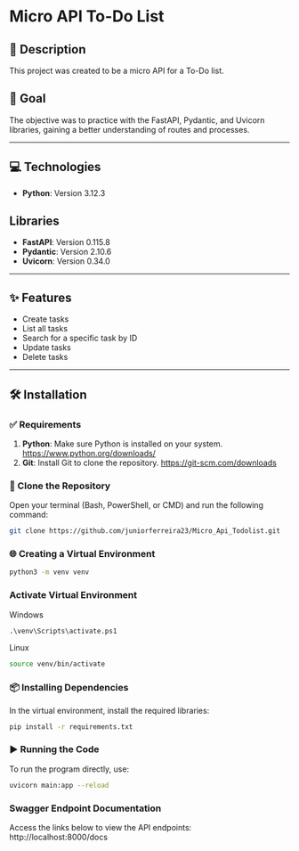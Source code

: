 # Micro API To-Do List

## 📖 Description
This project was created to be a micro API for a To-Do list.

## 📌 Goal
The objective was to practice with the FastAPI, Pydantic, and Uvicorn libraries, gaining a better understanding of routes and processes.

---

## 💻 Technologies
- **Python**: Version 3.12.3 

## Libraries
- **FastAPI**: Version 0.115.8
- **Pydantic**: Version 2.10.6
- **Uvicorn**: Version 0.34.0

---

## ✨ Features
- Create tasks
- List all tasks
- Search for a specific task by ID
- Update tasks
- Delete tasks

---

## 🛠 Installation

### ✅ Requirements
1. **Python**: Make sure Python is installed on your system. https://www.python.org/downloads/
2. **Git**: Install Git to clone the repository. https://git-scm.com/downloads

### 🔄 Clone the Repository
Open your terminal (Bash, PowerShell, or CMD) and run the following command:
```bash
git clone https://github.com/juniorferreira23/Micro_Api_Todolist.git
```

### 🌐 Creating a Virtual Environment
```bash
python3 -m venv venv
```

### Activate Virtual Environment
Windows
```cmd
.\venv\Scripts\activate.ps1
```

Linux
```bash
source venv/bin/activate
```

### 📦 Installing Dependencies
In the virtual environment, install the required libraries:
```bash
pip install -r requirements.txt
```

### ▶️ Running the Code
To run the program directly, use:
```bash
uvicorn main:app --reload
```

### Swagger Endpoint Documentation
Access the links below to view the API endpoints:
http://localhost:8000/docs